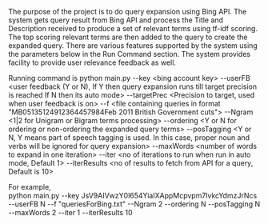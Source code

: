 The purpose of the project is to do query expansion using Bing API.
The system gets query result from Bing API and process the Title and Description received to produce a set of relevant terms using tf-idf scoring.
The top scoring relevant terms are then added to the query to create the expanded query.
There are various features supported by the system using the parameters below in the Run Command section.
The system provides facility to provide user relevance feedback as well.

Running command is
python main.py --key \<bing account key\>
   --userFB \<user feedback (Y or N), If Y then query expansion runs till target precision is reached If N then its auto mode\>
   --targetPrec \<Precision to target, used when user feedback is on>
   --f <file containing queries in format "MB051<newline>35124912364457984<newline>Feb 2011 British Government cuts<endOfFile>"\>
   --Ngram \<1|2 for Unigram or Bigram terms processing\>
   --ordering \<Y or N for ordering or non-ordering the expanded query terms\>
   --posTagging \<Y or N, Y means part of speech tagging is used. In this case, proper noun and verbs will be ignored for query expansion\>
   --maxWords \<number of words to expand in one iteration\>
   --iter \<no of iterations to run when run in auto mode, Default 1\>
   --iterResults \<no of results to fetch from API for a query, Default is 10\>

For example,  
python main.py --key JsV9AIVwzY0l654YiaIXAppMcpvpm7lvkcYdmzJrNcs --userFB N --f "queriesForBing.txt" --Ngram 2 --ordering N --posTagging N --maxWords 2 --iter 1 --iterResults 10
